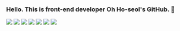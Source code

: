 ### Hello. This is front-end developer Oh Ho-seol's GitHub. 👋


<sapn><img src="https://img.shields.io/badge/HTML5-E34F26?style=for-the-badge&logo=HTML5&logoColor=white"></sapn>
<sapn><img src="https://img.shields.io/badge/CSS3-1572B6?style=for-the-badge&logo=CSS3&logoColor=white"></sapn>
<sapn><img src="https://img.shields.io/badge/JavaScript-F7DF1E?style=for-the-badge&logo=JavaScript&logoColor=white"></sapn>
<sapn><img src="https://img.shields.io/badge/React-61DAFB?style=for-the-badge&logo=React&logoColor=white"></sapn>
<sapn><img src="https://img.shields.io/badge/Next.js-000000?style=for-the-badge&logo=Next.js&logoColor=white"></sapn>
<sapn><img src="https://img.shields.io/badge/Node.jss-339933?style=for-the-badge&logo=Node.js&logoColor=white"></sapn>
<sapn><img src="https://img.shields.io/badge/MongoDB-47A248?style=for-the-badge&logo=MongoDB&logoColor=white"></sapn>

